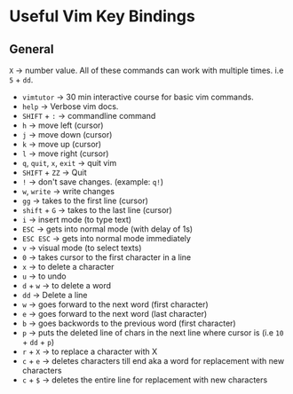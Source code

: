 # Useful Vim Key Bindings

## General
`X` -> number value. All of these commands can work with multiple times. i.e `5` + `dd`.
* `vimtutor` -> 30 min interactive course for basic vim commands.
* `help` -> Verbose vim docs.
* `SHIFT` + `:` -> commandline command
* `h` -> move left (cursor)
* `j` -> move down (cursor)
* `k` -> move up (cursor)
* `l` -> move right (cursor)
* `q`, `quit`, `x`, `exit` -> quit vim
* `SHIFT` + `ZZ` -> Quit
* `!` -> don't save changes. (example: `q!`)
* `w`, `write` -> write changes
* `gg` -> takes to the first line (cursor)
* `shift` + `G` -> takes to the last line (cursor)
* `i` -> insert mode (to type text)
* `ESC` -> gets into normal mode (with delay of 1s)
* `ESC ESC` -> gets into normal mode immediately
* `v` -> visual mode (to select texts)
* `0` -> takes cursor to the first character in a line
* `x` -> to delete a character
* `u` -> to undo
* `d` + `w` -> to delete a word
* `dd` -> Delete a line
* `w` -> goes forward to the next word (first character)
* `e` -> goes forward to the next word (last character)
* `b` -> goes backwords to the previous word (first character)
* `p` -> puts the deleted line of chars in the next line where cursor is (i.e `10` + `dd` + `p`)
* `r` + `X` -> to replace a character with X
* `c` + `e` -> deletes characters till end aka a word for replacement with new characters
* `c` + `$` -> deletes the entire line for replacement with new characters
